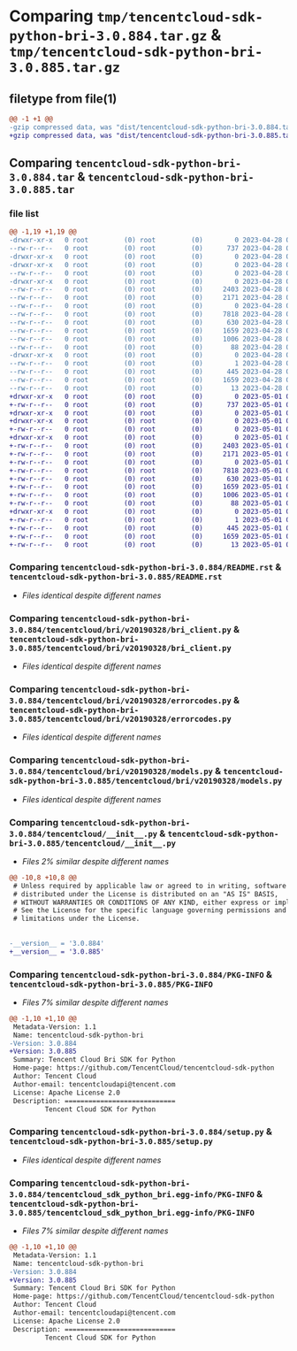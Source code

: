 # Comparing `tmp/tencentcloud-sdk-python-bri-3.0.884.tar.gz` & `tmp/tencentcloud-sdk-python-bri-3.0.885.tar.gz`

## filetype from file(1)

```diff
@@ -1 +1 @@
-gzip compressed data, was "dist/tencentcloud-sdk-python-bri-3.0.884.tar", last modified: Fri Apr 28 02:06:24 2023, max compression
+gzip compressed data, was "dist/tencentcloud-sdk-python-bri-3.0.885.tar", last modified: Mon May  1 00:29:32 2023, max compression
```

## Comparing `tencentcloud-sdk-python-bri-3.0.884.tar` & `tencentcloud-sdk-python-bri-3.0.885.tar`

### file list

```diff
@@ -1,19 +1,19 @@
-drwxr-xr-x   0 root         (0) root         (0)        0 2023-04-28 02:06:24.000000 tencentcloud-sdk-python-bri-3.0.884/
--rw-r--r--   0 root         (0) root         (0)      737 2023-04-28 02:06:24.000000 tencentcloud-sdk-python-bri-3.0.884/README.rst
-drwxr-xr-x   0 root         (0) root         (0)        0 2023-04-28 02:06:24.000000 tencentcloud-sdk-python-bri-3.0.884/tencentcloud/
-drwxr-xr-x   0 root         (0) root         (0)        0 2023-04-28 02:06:24.000000 tencentcloud-sdk-python-bri-3.0.884/tencentcloud/bri/
--rw-r--r--   0 root         (0) root         (0)        0 2023-04-28 02:06:24.000000 tencentcloud-sdk-python-bri-3.0.884/tencentcloud/bri/__init__.py
-drwxr-xr-x   0 root         (0) root         (0)        0 2023-04-28 02:06:24.000000 tencentcloud-sdk-python-bri-3.0.884/tencentcloud/bri/v20190328/
--rw-r--r--   0 root         (0) root         (0)     2403 2023-04-28 02:06:24.000000 tencentcloud-sdk-python-bri-3.0.884/tencentcloud/bri/v20190328/bri_client.py
--rw-r--r--   0 root         (0) root         (0)     2171 2023-04-28 02:06:24.000000 tencentcloud-sdk-python-bri-3.0.884/tencentcloud/bri/v20190328/errorcodes.py
--rw-r--r--   0 root         (0) root         (0)        0 2023-04-28 02:06:24.000000 tencentcloud-sdk-python-bri-3.0.884/tencentcloud/bri/v20190328/__init__.py
--rw-r--r--   0 root         (0) root         (0)     7818 2023-04-28 02:06:24.000000 tencentcloud-sdk-python-bri-3.0.884/tencentcloud/bri/v20190328/models.py
--rw-r--r--   0 root         (0) root         (0)      630 2023-04-28 02:06:24.000000 tencentcloud-sdk-python-bri-3.0.884/tencentcloud/__init__.py
--rw-r--r--   0 root         (0) root         (0)     1659 2023-04-28 02:06:24.000000 tencentcloud-sdk-python-bri-3.0.884/PKG-INFO
--rw-r--r--   0 root         (0) root         (0)     1006 2023-04-28 02:06:24.000000 tencentcloud-sdk-python-bri-3.0.884/setup.py
--rw-r--r--   0 root         (0) root         (0)       88 2023-04-28 02:06:24.000000 tencentcloud-sdk-python-bri-3.0.884/setup.cfg
-drwxr-xr-x   0 root         (0) root         (0)        0 2023-04-28 02:06:24.000000 tencentcloud-sdk-python-bri-3.0.884/tencentcloud_sdk_python_bri.egg-info/
--rw-r--r--   0 root         (0) root         (0)        1 2023-04-28 02:06:24.000000 tencentcloud-sdk-python-bri-3.0.884/tencentcloud_sdk_python_bri.egg-info/dependency_links.txt
--rw-r--r--   0 root         (0) root         (0)      445 2023-04-28 02:06:24.000000 tencentcloud-sdk-python-bri-3.0.884/tencentcloud_sdk_python_bri.egg-info/SOURCES.txt
--rw-r--r--   0 root         (0) root         (0)     1659 2023-04-28 02:06:24.000000 tencentcloud-sdk-python-bri-3.0.884/tencentcloud_sdk_python_bri.egg-info/PKG-INFO
--rw-r--r--   0 root         (0) root         (0)       13 2023-04-28 02:06:24.000000 tencentcloud-sdk-python-bri-3.0.884/tencentcloud_sdk_python_bri.egg-info/top_level.txt
+drwxr-xr-x   0 root         (0) root         (0)        0 2023-05-01 00:29:32.000000 tencentcloud-sdk-python-bri-3.0.885/
+-rw-r--r--   0 root         (0) root         (0)      737 2023-05-01 00:29:32.000000 tencentcloud-sdk-python-bri-3.0.885/README.rst
+drwxr-xr-x   0 root         (0) root         (0)        0 2023-05-01 00:29:32.000000 tencentcloud-sdk-python-bri-3.0.885/tencentcloud/
+drwxr-xr-x   0 root         (0) root         (0)        0 2023-05-01 00:29:32.000000 tencentcloud-sdk-python-bri-3.0.885/tencentcloud/bri/
+-rw-r--r--   0 root         (0) root         (0)        0 2023-05-01 00:29:32.000000 tencentcloud-sdk-python-bri-3.0.885/tencentcloud/bri/__init__.py
+drwxr-xr-x   0 root         (0) root         (0)        0 2023-05-01 00:29:32.000000 tencentcloud-sdk-python-bri-3.0.885/tencentcloud/bri/v20190328/
+-rw-r--r--   0 root         (0) root         (0)     2403 2023-05-01 00:29:32.000000 tencentcloud-sdk-python-bri-3.0.885/tencentcloud/bri/v20190328/bri_client.py
+-rw-r--r--   0 root         (0) root         (0)     2171 2023-05-01 00:29:32.000000 tencentcloud-sdk-python-bri-3.0.885/tencentcloud/bri/v20190328/errorcodes.py
+-rw-r--r--   0 root         (0) root         (0)        0 2023-05-01 00:29:32.000000 tencentcloud-sdk-python-bri-3.0.885/tencentcloud/bri/v20190328/__init__.py
+-rw-r--r--   0 root         (0) root         (0)     7818 2023-05-01 00:29:32.000000 tencentcloud-sdk-python-bri-3.0.885/tencentcloud/bri/v20190328/models.py
+-rw-r--r--   0 root         (0) root         (0)      630 2023-05-01 00:29:32.000000 tencentcloud-sdk-python-bri-3.0.885/tencentcloud/__init__.py
+-rw-r--r--   0 root         (0) root         (0)     1659 2023-05-01 00:29:32.000000 tencentcloud-sdk-python-bri-3.0.885/PKG-INFO
+-rw-r--r--   0 root         (0) root         (0)     1006 2023-05-01 00:29:32.000000 tencentcloud-sdk-python-bri-3.0.885/setup.py
+-rw-r--r--   0 root         (0) root         (0)       88 2023-05-01 00:29:32.000000 tencentcloud-sdk-python-bri-3.0.885/setup.cfg
+drwxr-xr-x   0 root         (0) root         (0)        0 2023-05-01 00:29:32.000000 tencentcloud-sdk-python-bri-3.0.885/tencentcloud_sdk_python_bri.egg-info/
+-rw-r--r--   0 root         (0) root         (0)        1 2023-05-01 00:29:32.000000 tencentcloud-sdk-python-bri-3.0.885/tencentcloud_sdk_python_bri.egg-info/dependency_links.txt
+-rw-r--r--   0 root         (0) root         (0)      445 2023-05-01 00:29:32.000000 tencentcloud-sdk-python-bri-3.0.885/tencentcloud_sdk_python_bri.egg-info/SOURCES.txt
+-rw-r--r--   0 root         (0) root         (0)     1659 2023-05-01 00:29:32.000000 tencentcloud-sdk-python-bri-3.0.885/tencentcloud_sdk_python_bri.egg-info/PKG-INFO
+-rw-r--r--   0 root         (0) root         (0)       13 2023-05-01 00:29:32.000000 tencentcloud-sdk-python-bri-3.0.885/tencentcloud_sdk_python_bri.egg-info/top_level.txt
```

### Comparing `tencentcloud-sdk-python-bri-3.0.884/README.rst` & `tencentcloud-sdk-python-bri-3.0.885/README.rst`

 * *Files identical despite different names*

### Comparing `tencentcloud-sdk-python-bri-3.0.884/tencentcloud/bri/v20190328/bri_client.py` & `tencentcloud-sdk-python-bri-3.0.885/tencentcloud/bri/v20190328/bri_client.py`

 * *Files identical despite different names*

### Comparing `tencentcloud-sdk-python-bri-3.0.884/tencentcloud/bri/v20190328/errorcodes.py` & `tencentcloud-sdk-python-bri-3.0.885/tencentcloud/bri/v20190328/errorcodes.py`

 * *Files identical despite different names*

### Comparing `tencentcloud-sdk-python-bri-3.0.884/tencentcloud/bri/v20190328/models.py` & `tencentcloud-sdk-python-bri-3.0.885/tencentcloud/bri/v20190328/models.py`

 * *Files identical despite different names*

### Comparing `tencentcloud-sdk-python-bri-3.0.884/tencentcloud/__init__.py` & `tencentcloud-sdk-python-bri-3.0.885/tencentcloud/__init__.py`

 * *Files 2% similar despite different names*

```diff
@@ -10,8 +10,8 @@
 # Unless required by applicable law or agreed to in writing, software
 # distributed under the License is distributed on an "AS IS" BASIS,
 # WITHOUT WARRANTIES OR CONDITIONS OF ANY KIND, either express or implied.
 # See the License for the specific language governing permissions and
 # limitations under the License.
 
 
-__version__ = '3.0.884'
+__version__ = '3.0.885'
```

### Comparing `tencentcloud-sdk-python-bri-3.0.884/PKG-INFO` & `tencentcloud-sdk-python-bri-3.0.885/PKG-INFO`

 * *Files 7% similar despite different names*

```diff
@@ -1,10 +1,10 @@
 Metadata-Version: 1.1
 Name: tencentcloud-sdk-python-bri
-Version: 3.0.884
+Version: 3.0.885
 Summary: Tencent Cloud Bri SDK for Python
 Home-page: https://github.com/TencentCloud/tencentcloud-sdk-python
 Author: Tencent Cloud
 Author-email: tencentcloudapi@tencent.com
 License: Apache License 2.0
 Description: ============================
         Tencent Cloud SDK for Python
```

### Comparing `tencentcloud-sdk-python-bri-3.0.884/setup.py` & `tencentcloud-sdk-python-bri-3.0.885/setup.py`

 * *Files identical despite different names*

### Comparing `tencentcloud-sdk-python-bri-3.0.884/tencentcloud_sdk_python_bri.egg-info/PKG-INFO` & `tencentcloud-sdk-python-bri-3.0.885/tencentcloud_sdk_python_bri.egg-info/PKG-INFO`

 * *Files 7% similar despite different names*

```diff
@@ -1,10 +1,10 @@
 Metadata-Version: 1.1
 Name: tencentcloud-sdk-python-bri
-Version: 3.0.884
+Version: 3.0.885
 Summary: Tencent Cloud Bri SDK for Python
 Home-page: https://github.com/TencentCloud/tencentcloud-sdk-python
 Author: Tencent Cloud
 Author-email: tencentcloudapi@tencent.com
 License: Apache License 2.0
 Description: ============================
         Tencent Cloud SDK for Python
```

